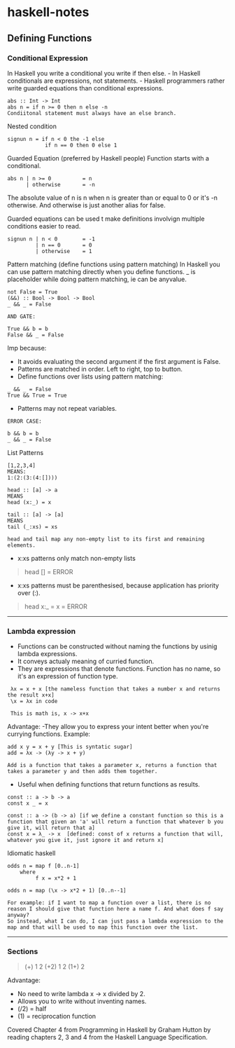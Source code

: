 
# haskell-notes

## Defining Functions

### Conditional Expression
In Haskell you write a conditional you write if then else. 
           - In Haskell conditionals are expressions, not statements.
           - Haskell programmers rather write guarded equations than conditional expressions.
```   
abs :: Int -> Int
abs n = if n >= 0 then n else -n
Condiitonal statement must always have an else branch.
```
Nested condition
```
signun n = if n < 0 the -1 else
            if n == 0 then 0 else 1
```
Guarded Equation (preferred by Haskell people)
Function starts with a conditional.
```
abs n | n >= 0          = n 
      | otherwise       = -n
```
The absolute value of n is n when n is greater than or equal to 0 or it's -n otherwise. And otherwise is just another alias for false. 

Guarded equations can be used t make definitions involvign multiple conditions easier to read.

```
signun n | n < 0        = -1
         | n == 0       = 0
         | otherwise    = 1
```
Pattern matching (define functions using pattern matching)
In Haskell you can use pattern matching directly when you define functions. _ is placeholder while doing pattern matching, ie can be anyvalue.
```
not False = True
(&&) :: Bool -> Bool -> Bool
_ && _ = False

AND GATE:

True && b = b
False && _ = False

```
Imp because:
- It avoids evaluating the second argument if the first argument is False.
- Patterns are matched in order. Left to right, top to button.
- Define functions over lists using pattern matching:
```
_ && _ = False
True && True = True
```
- Patterns may not repeat variables. 
```
ERROR CASE:

b && b = b
_ && _ = False
```
List Patterns
```
[1,2,3,4]
MEANS:
1:(2:(3:(4:[])))

head :: [a] -> a
MEANS
head (x:_) = x

tail :: [a] -> [a]
MEANS
tail (_:xs) = xs

head and tail map any non-empty list to its first and remaining elements.
```
* x:xs patterns only match non-empty lists
> head [] = ERROR
* x:xs patterns must be parenthesised, because application has priority over (:). 
> head x:_ = x = ERROR

---

### Lambda expression
- Functions can be constructed without naming the functions by usinig lambda expressions.
- It conveys actualy meaning of curried function.
- They are expressions that denote functions. Function has no name, so it's an expression of function type. 
```
 λx = x + x [the nameless function that takes a number x and returns the result x+x]
 \x = λx in code
 
 This is math is, x -> x+x
 ```
 Advantage:
-They allow you to express your intent better when you're currying functions. Example:
```
add x y = x + y [This is syntatic sugar]
add = λx -> (λy -> x + y)

Add is a function that takes a parameter x, returns a function that takes a parameter y and then adds them together.
```
- Useful when defining functions that return functions as results.
```
const :: a -> b -> a
const x _ = x

const :: a -> (b -> a) [if we define a constant function so this is a function that given an 'a' will return a function that whatever b you give it, will return that a]
const x = λ_ -> x  [defined: const of x returns a function that will, whatever you give it, just ignore it and return x]
```
Idiomatic haskell
```
odds n = map f [0..n-1]
	where
	     f x = x*2 + 1

odds n = map (\x -> x*2 + 1) [0..n--1]

For example: if I want to map a function over a list, there is no reason I should give that function here a name f. And what does f say anyway?
So instead, what I can do, I can just pass a lambda expression to the map and that will be used to map this function over the list.
```
---

### Sections
> (+) 1 2
> (+2) 1 2
> (1+) 2

Advantage:
- No need to write lambda x -> x divided by 2. 
- Allows you to write without inventing names.
- (/2) = half
- (1\) = reciprocation function

Covered Chapter 4 from Programming in Haskell by Graham Hutton by reading chapters 2, 3 and 4 from the Haskell Language Specification.
